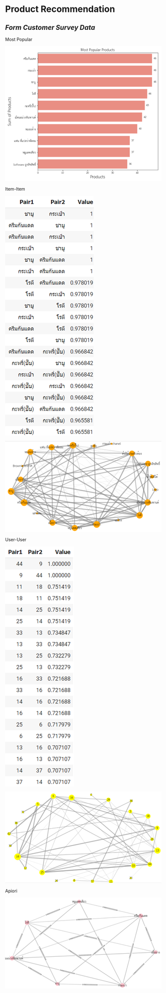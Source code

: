 # Product Recommendation

## _Form Customer Survey Data_

Most Popular   

![alt text](https://github.com/PisutSukpool/BADS7105-CRM-analytics-and-intelligence/blob/main/Homework%2007/Image/Most_Popular2.png?raw=true)

Item-Item

![alt text](https://github.com/PisutSukpool/BADS7105-CRM-analytics-and-intelligence/blob/main/Homework%2007/Image/Item_Item_tabular.png?raw=true)

![alt text](https://github.com/PisutSukpool/BADS7105-CRM-analytics-and-intelligence/blob/main/Homework%2007/Image/Item_Item_nx.png?raw=true)

User-User

![alt text](https://github.com/PisutSukpool/BADS7105-CRM-analytics-and-intelligence/blob/main/Homework%2007/Image/user_user_tabular.png?raw=true)

![alt text](https://github.com/PisutSukpool/BADS7105-CRM-analytics-and-intelligence/blob/main/Homework%2007/Image/user_user_nx.png?raw=true)

Apiori

![alt text](https://github.com/PisutSukpool/BADS7105-CRM-analytics-and-intelligence/blob/main/Homework%2007/Image/Apiori.png?raw=true)
